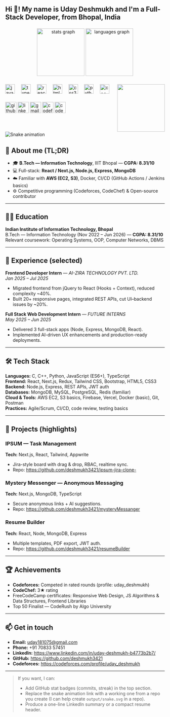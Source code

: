 <h2 align="left">Hi 👋! My name is Uday Deshmukh and I'm a Full-Stack Developer, from Bhopal, India</h2>

###

<div align="center">
  <img src="https://github-readme-stats.vercel.app/api?username=deshmukh3421&hide_title=false&hide_rank=false&show_icons=true&include_all_commits=true&count_private=true&disable_animations=false&theme=dracula&locale=en&hide_border=false" height="150" alt="stats graph"  />
  <img src="https://github-readme-stats.vercel.app/api/top-langs?username=deshmukh3421&locale=en&hide_title=false&layout=compact&card_width=320&langs_count=5&theme=dracula&hide_border=false" height="150" alt="languages graph"  />
</div>

###

<img align="right" height="150" src="https://i.imgflip.com/65efzo.gif"  />

###

<div align="left">
  <img src="https://cdn.jsdelivr.net/gh/devicons/devicon/icons/javascript/javascript-original.svg" height="30" alt="javascript logo"  />
  <img width="12" />
  <img src="https://cdn.jsdelivr.net/gh/devicons/devicon/icons/typescript/typescript-original.svg" height="30" alt="typescript logo"  />
  <img width="12" />
  <img src="https://cdn.jsdelivr.net/gh/devicons/devicon/icons/react/react-original.svg" height="30" alt="react logo"  />
  <img width="12" />
  <img src="https://cdn.jsdelivr.net/gh/devicons/devicon/icons/html5/html5-original.svg" height="30" alt="html5 logo"  />
  <img width="12" />
  <img src="https://cdn.jsdelivr.net/gh/devicons/devicon/icons/css3/css3-original.svg" height="30" alt="css3 logo"  />
  <img width="12" />
  <img src="https://cdn.jsdelivr.net/gh/devicons/devicon/icons/python/python-original.svg" height="30" alt="python logo"  />
  <img width="12" />
  <img src="https://cdn.jsdelivr.net/gh/devicons/devicon/icons/cplusplus/cplusplus-original.svg" height="30" alt="c++ logo"  />
</div>

###

<div align="left">
  <img src="https://img.shields.io/static/v1?message=GitHub&logo=github&label=&color=181717&logoColor=white&labelColor=&style=for-the-badge" height="35" alt="github logo"  />
  <img src="https://img.shields.io/static/v1?message=LinkedIn&logo=linkedin&label=&color=0077B5&logoColor=white&labelColor=&style=for-the-badge" height="35" alt="linkedin logo"  />
  <img src="https://img.shields.io/static/v1?message=Gmail&logo=gmail&label=&color=D14836&logoColor=white&labelColor=&style=for-the-badge" height="35" alt="gmail logo"  />
  <img src="https://img.shields.io/static/v1?message=Codeforces&logo=codeforces&label=&color=2D2D2D&logoColor=white&labelColor=&style=for-the-badge" height="35" alt="codeforces logo"  />
  <img src="https://img.shields.io/static/v1?message=CodeChef&logo=codechef&label=&color=FB9B00&logoColor=white&labelColor=&style=for-the-badge" height="35" alt="codechef logo"  />
</div>

###

<br clear="both">

<img src="https://raw.githubusercontent.com/deshmukh3421/deshmukh3421/output/snake.svg" alt="Snake animation" />

###

## 🔎 About me (TL;DR)
- 🎓 **B.Tech — Information Technology**, IIIT Bhopal — **CGPA: 8.31/10**  
- 💻 Full-stack: **React / Next.js, Node.js, Express, MongoDB**  
- ☁️ Familiar with **AWS (EC2, S3)**, Docker, CI/CD (GitHub Actions / Jenkins basics)  
- ⚙️ Competitive programming (Codeforces, CodeChef) & Open-source contributor

---

## 🧑‍🎓 Education
**Indian Institute of Information Technology, Bhopal**  
B.Tech — Information Technology (Nov 2022 – Jun 2026) — **CGPA: 8.31/10**  
Relevant coursework: Operating Systems, OOP, Computer Networks, DBMS

---

## 💼 Experience (selected)
**Frontend Developer Intern** — *AI-ZIRA TECHNOLOGY PVT. LTD.*  
*Jan 2025 – Jul 2025*  
- Migrated frontend from jQuery to React (Hooks + Context), reduced complexity ~40%.  
- Built 20+ responsive pages, integrated REST APIs, cut UI–backend issues by ~20%.

**Full Stack Web Development Intern** — *FUTURE INTERNS*  
*May 2025 – Jun 2025*  
- Delivered 3 full-stack apps (Node, Express, MongoDB, React).  
- Implemented AI-driven UX enhancements and production-ready deployments.

---

## 🛠️ Tech Stack
**Languages:** C, C++, Python, JavaScript (ES6+), TypeScript  
**Frontend:** React, Next.js, Redux, Tailwind CSS, Bootstrap, HTML5, CSS3  
**Backend:** Node.js, Express, REST APIs, JWT auth  
**Databases:** MongoDB, MySQL, PostgreSQL, Redis (familiar)  
**Cloud & Tools:** AWS EC2, S3 basics, Firebase, Vercel, Docker (basic), Git, Postman  
**Practices:** Agile/Scrum, CI/CD, code review, testing basics

---

## 📌 Projects (highlights)
### IPSUM — Task Management  
**Tech:** Next.js, React, Tailwind, Appwrite  
- Jira-style board with drag & drop, RBAC, realtime sync.  
- Repo: https://github.com/deshmukh3421/ipsum-jira-clone-

### Mystery Messenger — Anonymous Messaging  
**Tech:** Next.js, MongoDB, TypeScript  
- Secure anonymous links + AI suggestions.  
- Repo: https://github.com/deshmukh3421/mysteryMessanger

### Resume Builder  
**Tech:** React, Node, MongoDB, Express  
- Multiple templates, PDF export, JWT auth.  
- Repo: https://github.com/deshmukh3421/resumeBuilder

---

## 🏆 Achievements
- **Codeforces:** Competed in rated rounds (profile: uday_deshmukh)  
- **CodeChef:** 3★ rating  
- FreeCodeCamp certificates: Responsive Web Design, JS Algorithms & Data Structures, Frontend Libraries  
- Top 50 Finalist — CodeRush by Algo University

---

## 📫 Get in touch
- **Email:** uday181075@gmail.com  
- **Phone:** +91 70833 57451  
- **LinkedIn:** https://www.linkedin.com/in/uday-deshmukh-b4773b2b7/  
- **GitHub:** https://github.com/deshmukh3421  
- **Codeforces:** https://codeforces.com/profile/uday_deshmukh

---

> If you want, I can:
> - Add GitHub stat badges (commits, streak) in the top section.  
> - Replace the snake animation link with a working one from a repo you create (I can help create `output/snake.svg` in a repo).  
> - Produce a one-line LinkedIn summary or a compact resume header.

